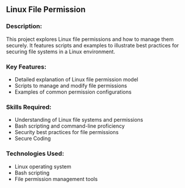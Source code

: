 ## Linux File Permission

### Description: 
This project explores Linux file permissions and how to manage them securely. It features scripts and examples to illustrate best practices for securing file systems in a Linux environment.

### Key Features:
* Detailed explanation of Linux file permission model
* Scripts to manage and modify file permissions
* Examples of common permission configurations

### Skills Required:
* Understanding of Linux file systems and permissions
* Bash scripting and command-line proficiency
* Security best practices for file permissions
* Secure Coding
  
### Technologies Used:
* Linux operating system
* Bash scripting
* File permission management tools
